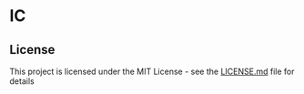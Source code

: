 # IC



## License

This project is licensed under the MIT License - see the [LICENSE.md](LICENSE.md) file for details